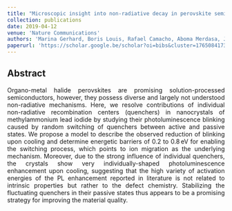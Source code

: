 ```yaml
---
title: "Microscopic insight into non-radiative decay in perovskite semiconductors from temperature-dependent luminescence blinking"
collection: publications
date: 2019-04-12
venue: 'Nature Communications'
authors: 'Marina Gerhard, Boris Louis, Rafael Camacho, Aboma Merdasa, Jun Li, Alexander Kiligaridis, Alexander Dobrovolsky, Johan Hofkens, Ivan G. Scheblykin'
paperurl: 'https://scholar.google.be/scholar?oi=bibs&cluster=17650841734876248469&btnI=1&hl=en'
---
```


<h2> Abstract </h2>
<p align= "justify">
Organo-metal halide perovskites are promising solution-processed semiconductors, however, they possess diverse and largely not understood non-radiative mechanisms. Here, we resolve contributions of individual non-radiative recombination centers (quenchers) in nanocrystals of methylammonium lead iodide by studying their photoluminescence blinking caused by random switching of quenchers between active and passive states. We propose a model to describe the observed reduction of blinking upon cooling and determine energetic barriers of 0.2 to 0.8 eV for enabling the switching process, which points to ion migration as the underlying mechanism. Moreover, due to the strong influence of individual quenchers, the crystals show very individually-shaped photoluminescence enhancement upon cooling, suggesting that the high variety of activation energies of the PL enhancement reported in literature is not related to intrinsic properties but rather to the defect chemistry. Stabilizing the fluctuating quenchers in their passive states thus appears to be a promising strategy for improving the material quality.
